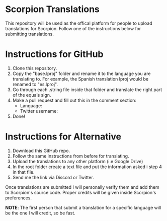 # Scorpion Translations

This repository will be used as the offical platform for people to upload translations for Scorpion. Follow one of the instructions below for submitting translations.

# Instructions for GitHub
1. Clone this repository.
2. Copy the "base.lproj" folder and rename it to the language you are translating to. For example, the Spanish translation lproj would be renamed to "es.lproj".
3. Go through each .string file inside that folder and translate the right part of the equals sign.
4. Make a pull request and fill out this in the comment section:
      - Language:
      - Twitter username:
5. Done!

# Instructions for Alternative
1. Download this GitHub repo.
2. Follow the same instructions from before for translating.
3. Upload the translations to any other platform (i.e Google Drive)
4. In the root folder create a text file and put the information asked i step 4 in that file.
5. Send me the link via Discord or Twitter.

Once translations are submitted I will personally verify them and add them to Scorpion's source code. Proper credits will be given inside Scorpion's preferences.

**NOTE**: The first person that submit a translation for a specific language will be the one I will credit, so be fast.
